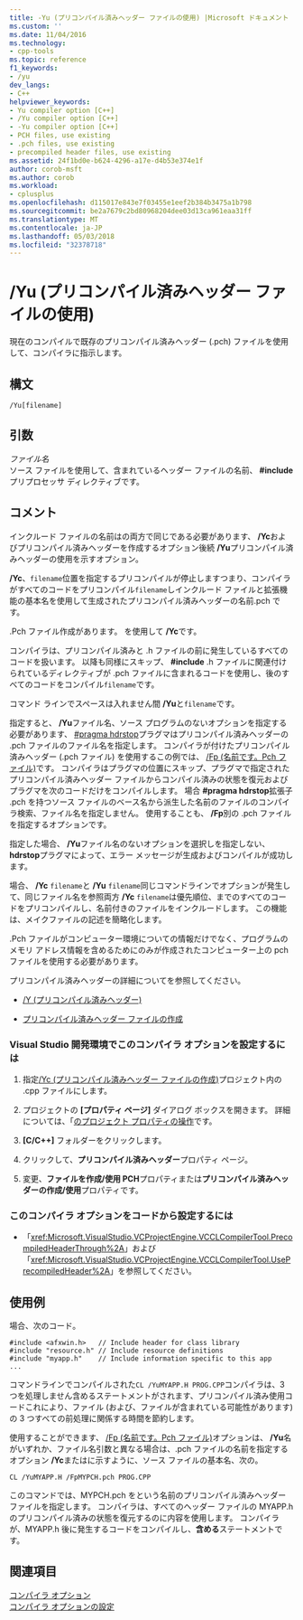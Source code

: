 ```yaml
---
title: -Yu (プリコンパイル済みヘッダー ファイルの使用) |Microsoft ドキュメント
ms.custom: ''
ms.date: 11/04/2016
ms.technology:
- cpp-tools
ms.topic: reference
f1_keywords:
- /yu
dev_langs:
- C++
helpviewer_keywords:
- Yu compiler option [C++]
- /Yu compiler option [C++]
- -Yu compiler option [C++]
- PCH files, use existing
- .pch files, use existing
- precompiled header files, use existing
ms.assetid: 24f1bd0e-b624-4296-a17e-d4b53e374e1f
author: corob-msft
ms.author: corob
ms.workload:
- cplusplus
ms.openlocfilehash: d115017e843e7f03455e1eef2b384b3475a1b798
ms.sourcegitcommit: be2a7679c2bd80968204dee03d13ca961eaa31ff
ms.translationtype: MT
ms.contentlocale: ja-JP
ms.lasthandoff: 05/03/2018
ms.locfileid: "32378718"
---
```

# <a name="yu-use-precompiled-header-file"></a>/Yu (プリコンパイル済みヘッダー ファイルの使用)
現在のコンパイルで既存のプリコンパイル済みヘッダー (.pch) ファイルを使用して、コンパイラに指示します。  
  
## <a name="syntax"></a>構文  
  
```  
/Yu[filename]  
```  
  
## <a name="arguments"></a>引数  
 *ファイル名*  
 ソース ファイルを使用して、含まれているヘッダー ファイルの名前、 **#include**プリプロセッサ ディレクティブです。  
  
## <a name="remarks"></a>コメント  
 インクルード ファイルの名前はの両方で同じである必要があります、 **/Yc**およびプリコンパイル済みヘッダーを作成するオプション後続 **/Yu**プリコンパイル済みヘッダーの使用を示すオプション。  
  
 **/Yc**、`filename`位置を指定するプリコンパイルが停止しますつまり、コンパイラがすべてのコードをプリコンパイル`filename`しインクルード ファイルと拡張機能の基本名を使用して生成されたプリコンパイル済みヘッダーの名前.pch です。  
  
 .Pch ファイル作成があります。 を使用して **/Yc**です。  
  
 コンパイラは、プリコンパイル済みと .h ファイルの前に発生しているすべてのコードを扱います。 以降も同様にスキップ、 **#include** .h ファイルに関連付けられているディレクティブが .pch ファイルに含まれるコードを使用し、後のすべてのコードをコンパイル`filename`です。  
  
 コマンド ラインでスペースは入れません間 **/Yu**と`filename`です。  
  
 指定すると、 **/Yu**ファイル名、ソース プログラムのないオプションを指定する必要があります、 [#pragma hdrstop](../../preprocessor/hdrstop.md)プラグマはプリコンパイル済みヘッダーの .pch ファイルのファイル名を指定します。 コンパイラが付けたプリコンパイル済みヘッダー (.pch ファイル) を使用するこの例では、 [/Fp (名前です。Pch ファイル)](../../build/reference/fp-name-dot-pch-file.md)です。 コンパイラはプラグマの位置にスキップ、プラグマで指定されたプリコンパイル済みヘッダー ファイルからコンパイル済みの状態を復元およびプラグマを次のコードだけをコンパイルします。 場合 **#pragma hdrstop**拡張子 .pch を持つソース ファイルのベース名から派生した名前のファイルのコンパイラ検索、ファイル名を指定しません。 使用することも、 **/Fp**別の .pch ファイルを指定するオプションです。  
  
 指定した場合、 **/Yu**ファイル名のないオプションを選択しを指定しない、 **hdrstop**プラグマによって、エラー メッセージが生成およびコンパイルが成功します。  
  
 場合、 **/Yc** `filename`と **/Yu** `filename`同じコマンドラインでオプションが発生して、同じファイル名を参照両方 **/Yc** `filename`は優先順位、までのすべてのコードをプリコンパイルし、名前付きのファイルをインクルードします。 この機能は、メイクファイルの記述を簡略化します。  
  
 .Pch ファイルがコンピューター環境についての情報だけでなく、プログラムのメモリ アドレス情報を含めるためにのみが作成されたコンピューター上の pch ファイルを使用する必要があります。  
  
 プリコンパイル済みヘッダーの詳細についてを参照してください。  
  
-   [/Y (プリコンパイル済みヘッダー)](../../build/reference/y-precompiled-headers.md)  
  
-   [プリコンパイル済みヘッダー ファイルの作成](../../build/reference/creating-precompiled-header-files.md)  
  
### <a name="to-set-this-compiler-option-in-the-visual-studio-development-environment"></a>Visual Studio 開発環境でこのコンパイラ オプションを設定するには  
  
1.  指定[/Yc (プリコンパイル済みヘッダー ファイルの作成)](../../build/reference/yc-create-precompiled-header-file.md)プロジェクト内の .cpp ファイルにします。  
  
2.  プロジェクトの **[プロパティ ページ]** ダイアログ ボックスを開きます。 詳細については、「[のプロジェクト プロパティの操作](../../ide/working-with-project-properties.md)です。  
  
3.  **[C/C++]** フォルダーをクリックします。  
  
4.  クリックして、**プリコンパイル済みヘッダー**プロパティ ページ。  
  
5.  変更、**ファイルを作成/使用 PCH**プロパティまたは**プリコンパイル済みヘッダーの作成/使用**プロパティです。  
  
### <a name="to-set-this-compiler-option-programmatically"></a>このコンパイラ オプションをコードから設定するには  
  
-   「<xref:Microsoft.VisualStudio.VCProjectEngine.VCCLCompilerTool.PrecompiledHeaderThrough%2A>」および「<xref:Microsoft.VisualStudio.VCProjectEngine.VCCLCompilerTool.UsePrecompiledHeader%2A>」を参照してください。  
  
## <a name="examples"></a>使用例  
 場合、次のコード。  
  
```  
#include <afxwin.h>   // Include header for class library  
#include "resource.h" // Include resource definitions  
#include "myapp.h"    // Include information specific to this app  
...  
```  
  
 コマンドラインでコンパイルされた`CL /YuMYAPP.H PROG.CPP`コンパイラは、3 つを処理しません含めるステートメントがされます、プリコンパイル済み使用コードこれにより、ファイル (および、ファイルが含まれている可能性があります) の 3 つすべての前処理に関係する時間を節約します。  
  
 使用することができます、 [/Fp (名前です。Pch ファイル)](../../build/reference/fp-name-dot-pch-file.md)オプションは、 **/Yu**名がいずれか、ファイル名引数と異なる場合は、.pch ファイルの名前を指定するオプション **/Yc**またはに示すように、ソース ファイルの基本名、次の。  
  
```  
CL /YuMYAPP.H /FpMYPCH.pch PROG.CPP  
```  
  
 このコマンドでは、MYPCH.pch をという名前のプリコンパイル済みヘッダー ファイルを指定します。 コンパイラは、すべてのヘッダー ファイルの MYAPP.h のプリコンパイル済みの状態を復元するのに内容を使用します。 コンパイラが、MYAPP.h 後に発生するコードをコンパイルし、**含める**ステートメントです。  
  
## <a name="see-also"></a>関連項目  
 [コンパイラ オプション](../../build/reference/compiler-options.md)   
 [コンパイラ オプションの設定](../../build/reference/setting-compiler-options.md)